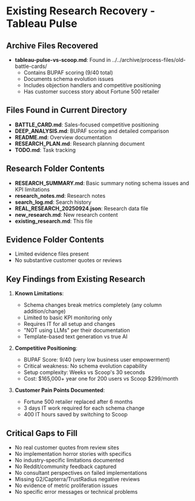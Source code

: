 # Existing Research Recovery - Tableau Pulse

## Archive Files Recovered
- **tableau-pulse-vs-scoop.md**: Found in ../../archive/process-files/old-battle-cards/
  - Contains BUPAF scoring (9/40 total)
  - Documents schema evolution issues
  - Includes objection handlers and competitive positioning
  - Has customer success story about Fortune 500 retailer

## Files Found in Current Directory
- **BATTLE_CARD.md**: Sales-focused competitive positioning
- **DEEP_ANALYSIS.md**: BUPAF scoring and detailed comparison
- **README.md**: Overview documentation
- **RESEARCH_PLAN.md**: Research planning document
- **TODO.md**: Task tracking

## Research Folder Contents
- **RESEARCH_SUMMARY.md**: Basic summary noting schema issues and KPI limitations
- **research_notes.md**: Research notes
- **search_log.md**: Search history
- **REAL_RESEARCH_20250924.json**: Research data file
- **new_research.md**: New research content
- **existing_research.md**: This file

## Evidence Folder Contents
- Limited evidence files present
- No substantive customer quotes or reviews

## Key Findings from Existing Research
1. **Known Limitations**:
   - Schema changes break metrics completely (any column addition/change)
   - Limited to basic KPI monitoring only
   - Requires IT for all setup and changes
   - "NOT using LLMs" per their documentation
   - Template-based text generation vs true AI

2. **Competitive Positioning**:
   - BUPAF Score: 9/40 (very low business user empowerment)
   - Critical weakness: No schema evolution capability
   - Setup complexity: Weeks vs Scoop's 30 seconds
   - Cost: $165,000+ year one for 200 users vs Scoop $299/month

3. **Customer Pain Points Documented**:
   - Fortune 500 retailer replaced after 6 months
   - 3 days IT work required for each schema change
   - 400 IT hours saved by switching to Scoop

## Critical Gaps to Fill
- No real customer quotes from review sites
- No implementation horror stories with specifics
- No industry-specific limitations documented
- No Reddit/community feedback captured
- No consultant perspectives on failed implementations
- Missing G2/Capterra/TrustRadius negative reviews
- No evidence of metric proliferation issues
- No specific error messages or technical problems